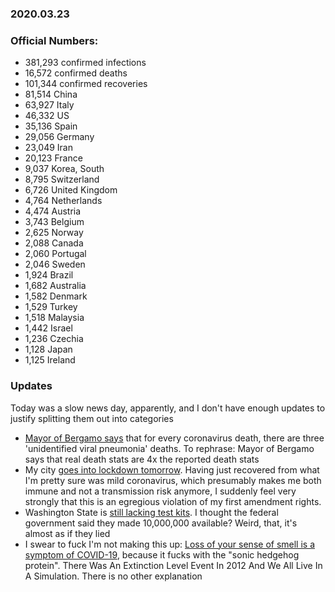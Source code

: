 ### 2020.03.23

### Official Numbers:

* 381,293 confirmed infections
* 16,572 confirmed deaths
* 101,344 confirmed recoveries
* 81,514 China
* 63,927 Italy
* 46,332 US
* 35,136 Spain
* 29,056 Germany
* 23,049 Iran
* 20,123 France
* 9,037 Korea, South
* 8,795 Switzerland
* 6,726 United Kingdom
* 4,764 Netherlands
* 4,474 Austria
* 3,743 Belgium
* 2,625 Norway
* 2,088 Canada
* 2,060 Portugal
* 2,046 Sweden
* 1,924 Brazil
* 1,682 Australia
* 1,582 Denmark
* 1,529 Turkey
* 1,518 Malaysia
* 1,442 Israel
* 1,236 Czechia
* 1,128 Japan
* 1,125 Ireland


### Updates

Today was a slow news day, apparently, and I don't have enough updates
to justify splitting them out into categories

* [Mayor of Bergamo
  says](https://www.tgcom24.mediaset.it/cronaca/lombardia/coronavirus-giorgio-gori-a-bergamo-ospedali-pieni-gente-muore-in-casa-e-senza-fare-tampone_16449986-202002a.shtml)
  that for every coronavirus death, there are three 'unidentified viral
  pneumonia' deaths. To rephrase: Mayor of Bergamo says that real death
  stats are 4x the reported death stats
* My city [goes into lockdown tomorrow](https://www.statesman.com/news/20200323/coronavirus-shelter-in-place-order-will-be-issued-tuesday-for-travis-williamson-counties). Having just recovered from what I'm pretty sure was mild coronavirus, which presumably makes me both immune and not a transmission risk anymore, I suddenly feel very strongly that this is an egregious violation of my first amendment rights.
* Washington State is [still lacking test
  kits](https://komonews.com/news/coronavirus/positive-tests-dont-reflect-true-scale-of-outbreak-in-wash-says-top-doctor).
  I thought the federal government said they made 10,000,000 available?
  Weird, that, it's almost as if they lied
* I swear to fuck I'm not making this up: [Loss of your sense of smell is
  a symptom of
COVID-19](https://twitter.com/davidasinclair/status/1242135905579778049),
  because it fucks with the "sonic hedgehog protein". There Was An
  Extinction Level Event In 2012 And We All Live In A Simulation. There
  is no other explanation
